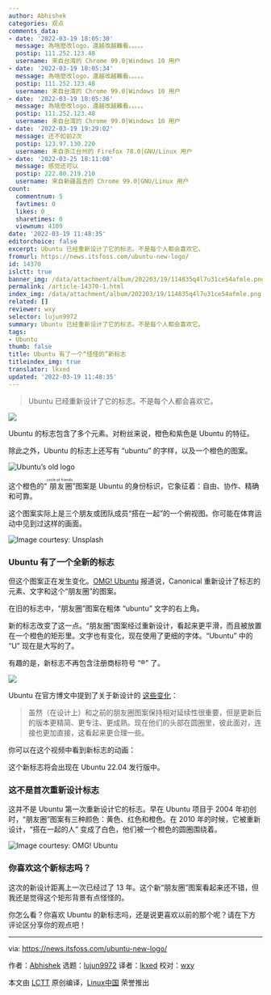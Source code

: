 ```yaml
---
author: Abhishek
categories: 观点
comments_data:
- date: '2022-03-19 18:05:30'
  message: 為啥麼改logo，還越改越難看。。。。。
  postip: 111.252.123.48
  username: 来自台湾的 Chrome 99.0|Windows 10 用户
- date: '2022-03-19 18:05:34'
  message: 為啥麼改logo，還越改越難看。。。。。
  postip: 111.252.123.48
  username: 来自台湾的 Chrome 99.0|Windows 10 用户
- date: '2022-03-19 18:05:36'
  message: 為啥麼改logo，還越改越難看。。。。。
  postip: 111.252.123.48
  username: 来自台湾的 Chrome 99.0|Windows 10 用户
- date: '2022-03-19 19:29:02'
  message: 还不如前2次
  postip: 123.97.130.220
  username: 来自浙江台州的 Firefox 78.0|GNU/Linux 用户
- date: '2022-03-25 18:11:08'
  message: 感觉还可以
  postip: 222.80.219.210
  username: 来自新疆昌吉的 Chrome 99.0|GNU/Linux 用户
count:
  commentnum: 5
  favtimes: 0
  likes: 0
  sharetimes: 0
  viewnum: 4109
date: '2022-03-19 11:48:35'
editorchoice: false
excerpt: Ubuntu 已经重新设计了它的标志。不是每个人都会喜欢它。
fromurl: https://news.itsfoss.com/ubuntu-new-logo/
id: 14370
islctt: true
banner_img: /data/attachment/album/202203/19/114835q4l7u31ce54afmle.png
permalink: /article-14370-1.html
index_img: /data/attachment/album/202203/19/114835q4l7u31ce54afmle.png.thumb.jpg
related: []
reviewer: wxy
selector: lujun9972
summary: Ubuntu 已经重新设计了它的标志。不是每个人都会喜欢它。
tags:
- Ubuntu
thumb: false
title: Ubuntu 有了一个“怪怪的”新标志
titleindex_img: true
translator: lkxed
updated: '2022-03-19 11:48:35'
---
```



> 
> Ubuntu 已经重新设计了它的标志。不是每个人都会喜欢它。
> 
> 
> 


![](/data/attachment/album/202203/19/114835q4l7u31ce54afmle.png)


Ubuntu 的标志包含了多个元素。对粉丝来说，橙色和紫色是 Ubuntu 的特征。


除此之外，Ubuntu 的标志上还写有 “ubuntu” 的字样，以及一个橙色的图案。


![Ubuntu’s old logo](/data/attachment/album/202203/19/114835rlxlgazu8oibwlzx.png)


这个橙色的“<ruby> 朋友圈 <rt>  circle of friends </rt></ruby>”图案是 Ubuntu 的身份标识，它象征着：自由、协作、精确和可靠。


这个图案实际上是三个朋友或团队成员“搭在一起”的一个俯视图。你可能在体育运动中见到过这样的画面。


![Image courtesy: Unsplash](/data/attachment/album/202203/19/114836pjjpy4wxjr6wcw64.jpg)


### Ubuntu 有了一个全新的标志


但这个图案正在发生变化。[OMG! Ubuntu](https://www.omgubuntu.co.uk/2022/03/ubuntu-has-a-brand-new-logo) 报道说，Canonical 重新设计了标志的元素、文字和这个“朋友圈”的图案。


在旧的标志中，“朋友圈”图案在粗体 “ubuntu” 文字的右上角。


新的标志改变了这一点。“朋友圈”图案经过重新设计，看起来更平滑，而且被放置在一个橙色的矩形里。文字也有变化，现在使用了更细的字体。“Ubuntu” 中的 “U” 现在是大写的了。


有趣的是，新标志不再包含注册商标符号 “®” 了。


![](/data/attachment/album/202203/19/114837mlzkm44yn7lbre4z.png)


Ubuntu 在官方博文中提到了关于新设计的 [这些变化](https://ubuntu.com/blog/a-new-look-for-the-circle-of-friends)：



> 
> 虽然（在设计上）和之前的朋友圈图案保持相对延续性很重要，但是更新后的版本更精简、更专注、更成熟。现在他们的头部在圆圈里，彼此面对，连接也更加直接，这看起来更合理一些。
> 
> 
> 


你可以在这个视频中看到新标志的动画：






这个新标志将会出现在 Ubuntu 22.04 发行版中。


### 这不是首次重新设计标志


这并不是 Ubuntu 第一次重新设计它的标志。早在 Ubuntu 项目于 2004 年初创时，“朋友圈”图案有三种颜色：黄色、红色和橙色。在 2010 年的时候，它被重新设计，“搭在一起的人” 变成了白色，他们被一个橙色的圆圈围绕着。


![Image courtesy: OMG! Ubuntu](/data/attachment/album/202203/19/114837gx31txallxxfdll3.jpg)


### 你喜欢这个新标志吗？


这次的新设计距离上一次已经过了 13 年。这个新“朋友圈”图案看起来还不错，但我还是觉得这个矩形背景有点怪怪的。


你怎么看？你喜欢 Ubuntu 的新标志吗，还是说更喜欢以前的那个呢？请在下方评论区分享你的观点吧！




---


via: <https://news.itsfoss.com/ubuntu-new-logo/>


作者：[Abhishek](https://news.itsfoss.com/author/root/) 选题：[lujun9972](https://github.com/lujun9972) 译者：[lkxed](https://github.com/lkxed) 校对：[wxy](https://github.com/wxy)


本文由 [LCTT](https://github.com/LCTT/TranslateProject) 原创编译，[Linux中国](https://linux.cn/) 荣誉推出